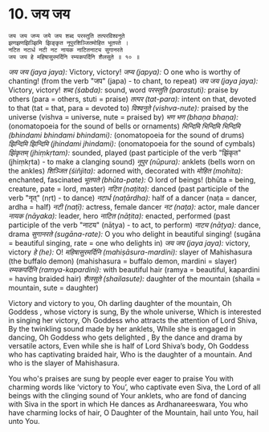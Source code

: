 # 10. जय जय 

```
जय जय जप्य जये जय शब्द परस्तुति तत्परविश्वनुते
झणझणझिञ्झिमि झिङ्कृत नूपुरशिञ्जितमोहित भूतपते ।
नटित नटार्ध नटी नट नायक नाटितनाट्य सुगानरते
जय जय हे महिषासुरमर्दिनि रम्यकपर्दिनि शैलसुते ॥ १० ॥
```

*जय जय (jaya jaya):* Victory, victory!
*जप्य (japya):* O one who is worthy of chanting! (from the verb "जप" (japa) - to chant, to repeat)
*जय जय (jaya jaya):* Victory, victory!
*शब्द (śabda):* sound, word
*परस्तुति (parastuti):* praise by others (para = others, stuti = praise)
*तत्पर (tat-para):* intent on that, devoted to that (tat = that, para = devoted to)
*विश्वनुते (vishva-nute):* praised by the universe (vishva = universe, nute = praised by)
*भण भण (bhaṇa bhaṇa):* (onomatopoeia for the sound of bells or ornaments)
*भिन्दिमि भिन्दिमि भिन्दिमि (bhindami bhindami bhindami):* (onomatopoeia for the sound of drums)
*झिन्दिमि झिन्दिमि (jhindami jhindami):* (onomatopoeia for the sound of cymbals)
*झिंकृतम् (jhiṃkṛtam):* sounded, played (past participle of the verb "झिंकृत" (jhiṃkṛta) - to make a clanging sound)
*नूपुर (nūpura):* anklets (bells worn on the ankles)
*शिञ्जित (śiñjita):* adorned with, decorated with
*मोहित (mohita):* enchanted, fascinated
*भूतपते (bhūta-pate):* O lord of beings! (bhūta = being, creature, pate = lord, master)
*नटित (naṭita):* danced (past participle of the verb "नृत्" (nṛt) - to dance)
*नटार्ध (naṭārdha):* half of a dancer (naṭa = dancer, ardha = half)
*नटी (naṭī):* actress, female dancer
*नट (naṭa):* actor, male dancer
*नायक (nāyaka):* leader, hero
*नाटित (nāṭita):* enacted, performed (past participle of the verb "नाटय" (nāṭya) - to act, to perform)
*नाट्य (nāṭya):* dance, drama
*सुगानरते (sugāna-rate):* O you who delight in beautiful singing! (sugāna = beautiful singing, rate = one who delights in)
*जय जय (jaya jaya):* victory, victory
*हे (he):* O!
*महिषासुरमर्दिनि (mahiṣāsura-mardini):* slayer of Mahishasura (the buffalo demon) (mahishasura = buffalo demon, mardini = slayer)
*रम्यकपर्दिनि (ramya-kapardini):* with beautiful hair (ramya = beautiful, kapardini = having braided hair)
*शैलसुते (shailasute):* daughter of the mountain (shaila = mountain, sute = daughter)

Victory and victory to you,
Oh darling daughter of the mountain,
Oh Goddess , whose victory is sung,
By the whole universe,
Which is interested in singing her victory,
Oh Goddess who attracts the attention of Lord Shiva,
By the twinkling sound made by her anklets,
While she is engaged in dancing,
Oh Goddess who gets delighted ,
By the dance and drama by versatile actors,
Even while she is half of Lord Shiva’s body,
Oh Goddess who has captivating braided hair,
Who is the daughter of a mountain.
And who is the slayer of Mahishasura.

You who's praises are sung by people ever eager to praise You with charming words like ‘victory to You’, who captivate even Siva, the Lord of all beings with the clinging sound of Your anklets, who are fond of dancing with Siva in the sport in which He dances as Ardhanareeswara, You who have charming locks of hair, O Daughter of the Mountain, hail unto You, hail unto You.
